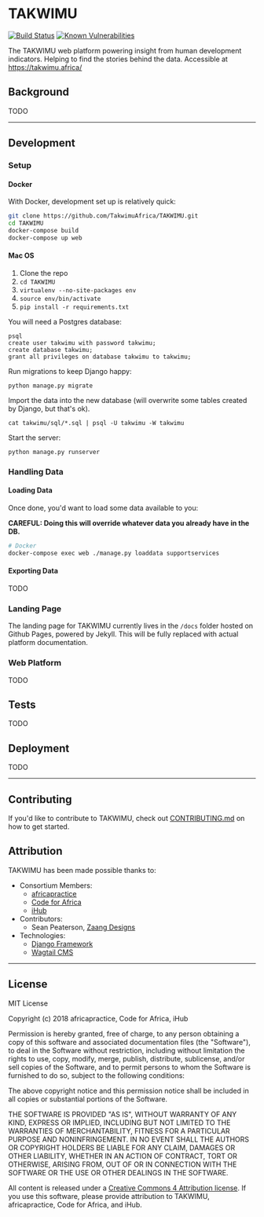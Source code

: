 # TAKWIMU
[![Build Status](https://travis-ci.org/TakwimuAfrica/TAKWIMU.svg?branch=develop)](https://travis-ci.org/TakwimuAfrica/TAKWIMU)
[![Known Vulnerabilities](https://snyk.io/test/github/TakwimuAfrica/TAKWIMU/badge.svg?targetFile=requirements.txt)](https://snyk.io/test/github/TakwimuAfrica/TAKWIMU?targetFile=requirements.txt)


The TAKWIMU web platform powering insight from human development indicators. Helping to find the stories behind the data. Accessible at https://takwimu.africa/

## Background

TODO

---

## Development

### Setup

#### Docker

With Docker, development set up is relatively quick:

```sh
git clone https://github.com/TakwimuAfrica/TAKWIMU.git
cd TAKWIMU
docker-compose build
docker-compose up web
```

#### Mac OS

1. Clone the repo
2. ``cd TAKWIMU``
3. ``virtualenv --no-site-packages env``
4. ``source env/bin/activate``
5. ``pip install -r requirements.txt``

You will need a Postgres database:

```
psql
create user takwimu with password takwimu;
create database takwimu;
grant all privileges on database takwimu to takwimu;
```
Run migrations to keep Django happy:
```
python manage.py migrate
```

Import the data into the new database (will overwrite some tables created by Django, but that's ok).
```
cat takwimu/sql/*.sql | psql -U takwimu -W takwimu
```

Start the server:
```
python manage.py runserver
```

### Handling Data

#### Loading Data

Once done, you'd want to load some data available to you:

**CAREFUL: Doing this will override whatever data you already have in the DB.**

```sh
# Docker
docker-compose exec web ./manage.py loaddata supportservices
```

#### Exporting Data

TODO

### Landing Page

The landing page for TAKWIMU currently lives in the `/docs` folder hosted on Github Pages, powered by Jekyll. This will be fully replaced with actual platform documentation.

### Web Platform

TODO

## Tests

TODO

## Deployment

TODO

---


## Contributing

If you'd like to contribute to TAKWIMU, check out [CONTRIBUTING.md](CONTRIBUTING.md) on how to get started.

## Attribution

TAKWIMU has been made possible thanks to:

- Consortium Members:
    - [africapractice](http://www.africapractice.com)
    - [Code for Africa](https://github.com/CodeForAfrica)
    - [iHub](https://ihub.co.ke)
- Contributors:
    - Sean Peaterson, [Zaang Designs](http://www.zaang.com)
- Technologies:
    - [Django Framework](https://djangoproject.com/)
    - [Wagtail CMS](https://wagtail.io)

---

## License

MIT License

Copyright (c) 2018 africapractice, Code for Africa, iHub

Permission is hereby granted, free of charge, to any person obtaining a copy
of this software and associated documentation files (the "Software"), to deal
in the Software without restriction, including without limitation the rights
to use, copy, modify, merge, publish, distribute, sublicense, and/or sell
copies of the Software, and to permit persons to whom the Software is
furnished to do so, subject to the following conditions:

The above copyright notice and this permission notice shall be included in all
copies or substantial portions of the Software.

THE SOFTWARE IS PROVIDED "AS IS", WITHOUT WARRANTY OF ANY KIND, EXPRESS OR
IMPLIED, INCLUDING BUT NOT LIMITED TO THE WARRANTIES OF MERCHANTABILITY,
FITNESS FOR A PARTICULAR PURPOSE AND NONINFRINGEMENT. IN NO EVENT SHALL THE
AUTHORS OR COPYRIGHT HOLDERS BE LIABLE FOR ANY CLAIM, DAMAGES OR OTHER
LIABILITY, WHETHER IN AN ACTION OF CONTRACT, TORT OR OTHERWISE, ARISING FROM,
OUT OF OR IN CONNECTION WITH THE SOFTWARE OR THE USE OR OTHER DEALINGS IN THE
SOFTWARE.

All content is released under a [Creative Commons 4 Attribution license](https://creativecommons.org/licenses/by/4.0/). If you use this software, please provide attribution to TAKWIMU, africapractice, Code for Africa, and iHub.
